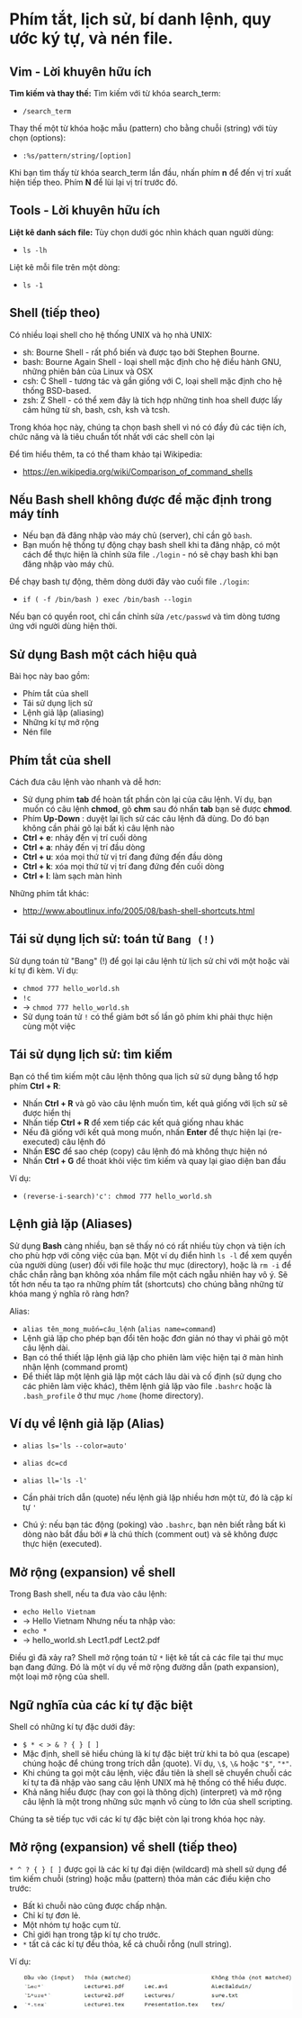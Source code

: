 # Phím tắt, lịch sử, bí danh lệnh, quy ước ký tự, và nén file.


## Vim - Lời khuyên hữu ích

**Tìm kiếm và thay thế:**
Tìm kiếm với từ khóa search_term:

- `/search_term`

Thay thế một từ khóa hoặc mẫu (pattern) cho bằng chuỗi (string) với tùy chọn (options):

- `:%s/pattern/string/[option]`

Khi bạn tìm thấy từ khóa search_term lần đầu, nhấn phím **n** để đến vị trí xuất hiện tiếp theo. Phím **N** để lùi lại vị trí trước đó.

## Tools - Lời khuyên hữu ích

**Liệt kê danh sách file:**
Tùy chọn dưới góc nhìn khách quan người dùng:
- `ls -lh`

Liệt kê mỗi file trên một dòng:
- `ls -1`

## Shell (tiếp theo)

Có nhiều loại shell cho hệ thống UNIX và họ nhà UNIX:
- sh: Bourne Shell - rất phổ biến và được tạo bởi Stephen Bourne.
- bash: Bourne Again Shell - loại shell mặc định cho hệ điều hành GNU, những phiên bản của Linux và OSX
- csh: C Shell - tương tác và gần giống với C, loại shell mặc định cho hệ thống BSD-based.
- zsh: Z Shell - có thể xem đây là tích hợp những tinh hoa shell được lấy cảm hứng từ sh, bash, csh, ksh và tcsh.

Trong khóa học này, chúng ta chọn bash shell vì nó có đầy đủ các tiện ích, chức năng và là tiêu chuẩn tốt nhất với các shell còn lại

Để tìm hiểu thêm, ta có thể tham khảo tại Wikipedia:
- https://en.wikipedia.org/wiki/Comparison_of_command_shells

## Nếu Bash shell không được để mặc định trong máy tính

- Nếu bạn đã đăng nhập vào máy chủ (server), chỉ cần gõ `bash`.
- Bạn muốn hệ thống tự động chạy bash shell khi ta đăng nhập, có một cách để thực hiện là chỉnh sửa file `./login` - nó sẽ chạy bash khi bạn đăng nhập vào máy chủ.

Để chạy bash tự động, thêm dòng dưới đây vào cuối file `./login`:
- `if ( -f /bin/bash ) exec /bin/bash --login`

Nếu bạn có quyền root, chỉ cần chỉnh sửa `/etc/passwd` và tìm dòng tương ứng với người dùng hiện thời.

## Sử dụng Bash một cách hiệu quả

Bài học này bao gồm:
- Phím tắt của shell
- Tái sử dụng lịch sử
- Lệnh giả lập (aliasing)
- Những kí tự mở rộng
- Nén file

## Phím tắt của shell

Cách đưa câu lệnh vào nhanh và dễ hơn:
- Sử dụng phím **tab** để hoàn tất phần còn lại của câu lệnh. Ví dụ, bạn muốn có câu lệnh **chmod**, gõ **chm** sau đó nhấn **tab** bạn sẽ được **chmod**.
- Phím **Up-Down** : duyệt lại lịch sử các câu lệnh đã dùng. Do đó bạn không cần phải gõ lại bất kì câu lệnh nào
- **Ctrl + e**: nhảy đến vị trí cuối dòng
- **Ctrl + a**: nhảy đến vị trí đầu dòng
- **Ctrl + u**: xóa mọi thứ từ vị trí đang đứng đến đầu dòng
- **Ctrl + k**: xóa mọi thứ từ vị trí đang đứng đến cuối dòng
- **Ctrl + l**: làm sạch màn hình

Những phím tắt khác:
- http://www.aboutlinux.info/2005/08/bash-shell-shortcuts.html

## Tái sử dụng lịch sử: toán tử `Bang (!)`

Sử dụng toán tử "Bang" (!) để gọi lại câu lệnh từ lịch sử chỉ với một hoặc vài kí tự đi kèm.
Ví dụ:
- `chmod 777 hello_world.sh`
- `!c`
- -> `chmod 777 hello_world.sh`
- Sử dụng toán tử `!` có thể giảm bớt số lần gõ phím khi phải thực hiện cùng một việc

## Tái sử dụng lịch sử: tìm kiếm

Bạn có thể tìm kiếm một câu lệnh thông qua lịch sử sử dụng bằng tổ hợp phím **Ctrl + R**:
- Nhấn **Ctrl + R** và gõ vào câu lệnh muốn tìm, kết quả giống với lịch sử sẽ được hiển thị
- Nhấn tiếp **Ctrl + R** để xem tiếp các kết quả giống nhau khác
- Nếu đã giống với kết quả mong muốn, nhấn **Enter** để thực hiện lại (re-executed) câu lệnh đó
- Nhấn **ESC** để sao chép (copy) câu lệnh đó mà không thực hiện nó
- Nhấn **Ctrl + G** để thoát khỏi việc tìm kiếm và quay lại giao diện ban đầu

Ví dụ:
- `(reverse-i-search)'c': chmod 777 hello_world.sh` 

## Lệnh giả lặp (Aliases)

Sử dụng **Bash** càng nhiều, bạn sẽ thấy nó có rất nhiều tùy chọn và tiện ích cho phù hợp với công việc của bạn. Một ví dụ điển hình `ls -l` để xem quyền của người dùng (user) đối với file hoặc thư mục (directory), hoặc là `rm -i` để chắc chắn rằng bạn không xóa nhầm file một cách ngẫu nhiên hay vô ý. Sẽ tốt hơn nếu ta tạo ra những phím tắt (shortcuts) cho chúng bằng những từ khóa mang ý nghĩa rõ ràng hơn?

Alias:
- `alias tên_mong_muốn=câu_lệnh` (`alias name=command`)
- Lệnh giả lặp cho phép bạn đổi tên hoặc đơn giản nó thay vì phải gõ một câu lệnh dài.
- Bạn có thể thiết lập lệnh giả lập cho phiên làm việc hiện tại ở màn hình nhận lệnh (command promt)
- Để thiết lâp một lệnh giả lập một cách lâu dài và cố định (sử dụng cho các phiên làm việc khác), thêm lệnh giả lặp vào file `.bashrc` hoặc là `.bash_profile` ở thư mục `/home` (home directory).

## Ví dụ về lệnh giả lặp (Alias)

- `alias ls='ls --color=auto'`
- `alias dc=cd`
- `alias ll='ls -l'`

- Cần phải trích dẫn (quote) nếu lệnh giả lặp nhiều hơn một từ, đó là cặp kí tự `'`
- Chú ý: nếu bạn tác động (poking) vào `.bashrc`, bạn nên biết rằng bất kì dòng nào bắt đầu bởi `#` là chú thích (comment out) và sẽ không được thực hiện (executed).

## Mở rộng (expansion) về shell

Trong Bash shell, nếu ta đưa vào câu lệnh:
- `echo Hello Vietnam`
- -> Hello Vietnam
Nhưng nếu ta nhập vào:
- `echo *`
- -> hello_world.sh Lect1.pdf Lect2.pdf

Điều gì đã xảy ra?
Shell mở rộng toán tử `*` liệt kê tất cả các file tại thư mục bạn đang đứng. Đó là một ví dụ về mở rộng đường dẫn (path expansion), một loại mở rộng của shell.

## Ngữ nghĩa của các kí tự đặc biệt

Shell có những kí tự đặc dưới đây:
- `$ * < > & ? { } [ ]`
- Mặc định, shell sẽ hiểu chúng là kí tự đặc biệt trừ khi ta bỏ qua (escape) chúng hoặc để chúng trong trích dẫn (quote). Ví dụ, `\$`, `\&` hoặc `"$"`, `"*"`.
- Khi chúng ta gọi một câu lệnh, việc đầu tiên là shell sẽ chuyển chuỗi các kí tự ta đã nhập vào sang câu lệnh UNIX mà hệ thống có thể hiểu được.
- Khả năng hiểu được (hay con gọi là thông dịch) (interpret) và mở rộng câu lệnh là một trong những sức mạnh vô cùng to lớn của shell scripting.

Chúng ta sẽ tiếp tục với các kí tự đặc biệt còn lại trong khóa học này.

## Mở rộng (expansion) về shell (tiếp theo)

`* ^ ? { } [ ]` được gọi là các kí tự đại diện (wildcard)  mà shell sử dụng để tìm kiếm chuỗi (string) hoặc mẫu (pattern) thỏa mản các điều kiện cho trước:
- Bất kì chuỗi nào cũng được chấp nhận.
- Chỉ kí tự đơn lẻ.
- Một nhóm tự hoặc cụm từ.
- Chỉ giới hạn trong tập kí tự cho trước.
- `*` tất cả các kí tự đều thỏa, kể cả chuỗi rỗng (null string).

Ví dụ:
- ![](Screenshot1.jpg)







